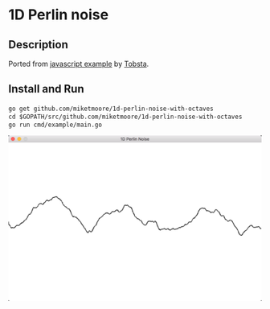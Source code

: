 # 1D Perlin noise

## Description

Ported from [javascript example](https://codepen.io/Tobsta/post/procedural-generation-part-1-1d-perlin-noise) by [Tobsta](https://github.com/Tobsta).

## Install and Run

```
go get github.com/miketmoore/1d-perlin-noise-with-octaves
cd $GOPATH/src/github.com/miketmoore/1d-perlin-noise-with-octaves
go run cmd/example/main.go
```

![1D Perlin Noise Example](/images/1d-perlin-noise.png)
